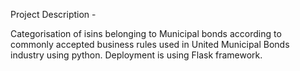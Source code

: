 Project Description -

Categorisation of isins belonging to Municipal bonds according to commonly accepted business rules used in United Municipal Bonds industry  using python.
Deployment is using Flask framework.
